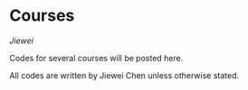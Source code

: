 # Courses
*Jiewei*

<p>Codes for several courses will be posted here.</p>
<p>All codes are written by Jiewei Chen unless otherwise stated.</p>
